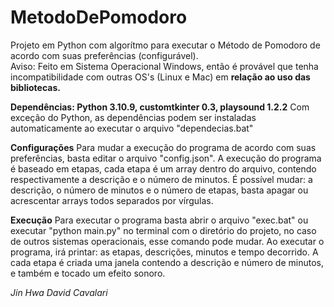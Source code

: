 # MetodoDePomodoro
Projeto em Python com algorítmo para executar o Método de Pomodoro de acordo com suas preferências (configurável).
<br>Aviso: Feito em Sistema Operacional Windows, então é provável que tenha incompatibilidade com outras OS's (Linux e Mac) em <b>relação ao uso das bibliotecas.</b>

<b>Dependências: Python 3.10.9, customtkinter 0.3, playsound 1.2.2</b>
Com exceção do Python, as dependências podem ser instaladas automaticamente ao executar o arquivo "dependecias.bat"

<b>Configurações</b>
Para mudar a execução do programa de acordo com suas preferências, basta editar o arquivo "config.json". A execução do programa é baseado em etapas, cada etapa é um array dentro do arquivo, contendo respectivamente a descrição e o número de minutos. É possível mudar: a descrição, o número de minutos e o número de etapas, basta apagar ou acrescentar arrays todos separados por vírgulas. 

<b>Execução</b>
Para executar o programa basta abrir o arquivo "exec.bat" ou executar "python main.py" no terminal com o diretório do projeto, no caso de outros sistemas operacionais, esse comando pode mudar. Ao executar o programa, irá printar: as etapas, descrições, minutos e tempo decorrido. A cada etapa é criada uma janela contendo a descrição e número de minutos, e também e tocado um efeito sonoro.

<i>Jin Hwa David Cavalari</i>
